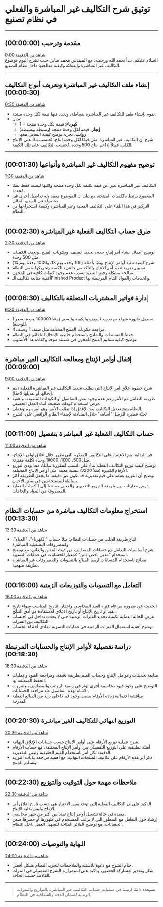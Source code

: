 <rtl>

# توثيق شرح التكاليف غير المباشرة والفعلي في نظام تصنيع

---

## مقدمة وترحيب (00:00:00)
[شاهد من الدقيقة 0:00](https://www.youtube.com/watch?v=VIDEO_ID&t=0s)  
السلام عليكم، نبدأ بحمد الله ورحمتِه، مع المهندس محمد صابر، حيث نشرح اليوم موضوع التكاليف غير المباشرة والفعليّة وكيفية معالجتها داخل نظام التصنيع.

---

## إنشاء ملف التكاليف غير المباشرة وتعريف أنواع التكاليف (00:00:30)
[شاهد من الدقيقة 0:30](https://www.youtube.com/watch?v=VIDEO_ID&t=30s)
- نقوم بإنشاء ملف للتكاليف غير المباشرة ببساطة، ونحدد فيها قيمة لكل وحدة منتجة.
- مثال:
    - **كهرباء**: قيمة لكل وحدة منتجة = 1
    - **إيجار**: قيمة لكل وحدة منتجة (وسيطة وبسيطة)
    - **رواتب**: تجربة توضح كيفية التعامل معها
- شرح أن التكاليف غير المباشرة تمثل قيمًا لكل وحدة إنتاج، تُحتسب بناءً على الإنتاج الكلي، فمثلاً إذا تم إنتاج 500 وحدة، تُحتسب التكاليف على تلك الكمية.

---

## توضيح مفهوم التكاليف غير المباشرة وأنواعها (00:01:30)
[شاهد من الدقيقة 1:30](https://www.youtube.com/watch?v=VIDEO_ID&t=90s)
- التكاليف غير المباشرة تعبر عن قيمة تكلفة لكل وحدة منتجة ولكنها ليست فقط نسبًا مُحددة.
- المجموع يرتبط بالكميات المنتجة، مع بيان أن الموضوع معقد وله تفاصيل أخرى غير مشمولة في الفيديو الحالي.
- التركيز في هذا اللقاء على التكاليف الفعلية وغير المباشرة وكيفية استخراجها من النظام.

---

## طرق حساب التكاليف الفعلية غير المباشرة (00:02:30)
[شاهد من الدقيقة 2:30](https://www.youtube.com/watch?v=VIDEO_ID&t=150s)
- توضيح أعمال إنشاء أمر إنتاج جديد، تحديد الصنف، ومكونات المنتج، وتحديد الكميات مثل 500 وحدة.
- شرح كيفية تنفيذ أوامر الإنتاج يوميًا بأمثلة (100 وحدة يوم 13، و1000 وحدة يوم 14).
- تصوير تجربة تنفيذ أمر الانتاج والتأكد من جاهزية الكمية وتحريكها ضمن النظام.
- معالجة مشكلة رفض التنفيذ بسبب عدم وجود كميات كافية في المخزن.
- أهمية متابعة تكاليف الـFinished Product والخدمات والمواد الخام المرتبطة بها.

---

## إدارة فواتير المشتريات المتعلقة بالتكاليف (00:06:30)
[شاهد من الدقيقة 6:30](https://www.youtube.com/watch?v=VIDEO_ID&t=390s)
- تسجيل فاتورة شراء مع تحديد الصنف والكمية والسعر (مثلا 100000 وحدة بسعر 1 للوحدة).
- مراجعة مكونات المنتج المختلفة مثل صنف 1 وصنف 4.
- حفظ المستندات والنماذج باستخدام خاصية الإدخال التلقائي في النظام.
- توضيح كيفية تسليم المنتج للمخزن في مستند موحد وكفاءة هذا الأسلوب.

---

## إقفال أوامر الإنتاج ومعالجة التكاليف الغير مباشرة (00:09:00)
[شاهد من الدقيقة 9:00](https://www.youtube.com/watch?v=VIDEO_ID&t=540s)
- شرح خطوة إغلاق أمر الإنتاج التي تطلب تحديد التكاليف غير المباشرة الفعلية (يتم إدخالها أو تعديلها لاحقًا).
- طريقة التعامل مع الأمر رغم عدم وجود بعض التفاصيل أو الكودات المسبقة، وأهمية فرض استخدام كودات صحيحة أثناء العمل الحقيقي.
- النظام يتيح تعديل التكاليف بعد الإغلاق إذا تطلب الأمر، وهو أمر مهم وعملي.
- تحيّة قصيرة للزميل "أسامه" خلال المحادثة لإضفاء الطابع الواقعي على الشرح.

---

## حساب التكاليف الفعلية غير المباشرة بتفصيل (00:11:00)
[شاهد من الدقيقة 11:00](https://www.youtube.com/watch?v=VIDEO_ID&t=660s)
- في البداية، يتم الاعتماد على التكاليف المقدّرة التي تظهر خلال أغلاق أوامر الإنتاج، مثل 500، 1000، 10000 وحدة تكلفة مقترنة.
- توضيح كيفية توزيع التكاليف الفعلية بناءً على النسب المقررة سابقًا، مما يؤدي لتوزيع الأرقام الكبيرة (مثلاً 3200) بنسبة معينة على أوامر الإنتاج المختلفة.
- توضيح أن التوزيع يعتمد على قيم تقديرية قد تكون غير دقيقة، ما يجعل الطريقة أكثر بساطة للمستخدمين في بعض الأحيان.
- عرض مقارنات بين طريقة التوزيع التقديري والفعلي مستندا إلى الكميات الفعلية المصروفة من المواد والخامات.

---

## استخراج معلومات التكاليف مباشرة من حسابات النظام (00:13:30)
[شاهد من الدقيقة 13:30](https://www.youtube.com/watch?v=VIDEO_ID&t=810s)
- اتباع طريقة الجلب من حسابات النظام: مثلاً حساب "الكهرباء"، "المياه"، والمصروفات التشغيلية المباشرة.
- شرح أساسيات التعامل مع حسابات المصاريف من حيث المدين والدائن، مع توضيح استخدام "مدين ناقص دائن" كمعيار للحسابات في عمليات التسوية.
- نصائح باستخدام الحسابات لربط المبالغ بالتسويات والمصروفات غير المباشرة بطريقة منهجية.

---

## التعامل مع التسويات والتوزيعات الزمنية (00:16:00)
[شاهد من الدقيقة 16:00](https://www.youtube.com/watch?v=VIDEO_ID&t=960s)
- الحديث عن ضرورة مراعاة فترة القيد المحاسبي واختيار التاريخ المناسب سواء تاريخ القيد أو تاريخ الإنتاج أو تاريخ الاغلاق للاستفادة من أدق النتائج.
- عرض الحالة العملية لكيفية تحديد الفترات الزمنية حتى لا يحدث تداخل في احتساب التكاليف بين الفترات.
- توضيح أهمية استعمال الفترات الزمنية في عمليات التسوية لتفادي أخطاء الحساب.

---

## دراسة تفصيلية لأوامر الإنتاج والحسابات المرتبطة (00:18:30)
[شاهد من الدقيقة 18:30](https://www.youtube.com/watch?v=VIDEO_ID&t=1110s)
- متابعة تحديثات وعوامل الإنتاج وحساب القيم بطريقة دقيقة، ومراجعة القيود وعمليات الحفظ المتعلقة بها.
- التوضيح على وجود قيود محاسبية أخرى تؤثر في رصيد الرواتب والمصاريف، وضرورة الانتباه لهذه التفاصيل عند مراجعة الحسابات.
- مناقشة احتمالية زيادة الأرقام بسبب وجود قيد داخلي يزيد من المبالغ الفعلية المدرجة.

---

## التوزيع النهائي للتكاليف الغير مباشرة (00:20:30)
[شاهد من الدقيقة 20:30](https://www.youtube.com/watch?v=VIDEO_ID&t=1230s)
- شرح عملية توزيع الأرقام على أوامر الإنتاج حسب حسابات الإغلاق النهائية.
- أمثلة تطبيقية على التوزيع التفصيلي بين أوامر الإنتاج المختلفة، مع حساب الأرقام الدقيقة لكل أمر باستخدام القيم الحقيقية وليس التقديرية.
- ذكر أثر هذه الأرقام على تكاليف المنتجات النهائية، مع أهمية مراجعة بيانات التوريد وتسليم المنتج.

---

## ملاحظات مهمة حول التوقيت والتوزيع (00:22:30)
[شاهد من الدقيقة 22:30](https://www.youtube.com/watch?v=VIDEO_ID&t=1350s)
- التأكيد على أن التكاليف الفعلية التي تؤخذ بعين الاعتبار هي حسب تاريخ إغلاق أمر الإنتاج وليس بداية الإنتاج.
- مفيدة في حالة تشغيل أوامر إنتاج تمتد بين أكثر من شهر محاسبي.
- إرشاد حول التعامل مع السطور التي لا يرغب المستخدم في ظهورها أو حصرها ضمن الحسابات، مع توضيح الفلاتر المتاحة لتسهيل العمل داخل النظام.

---

## النهاية والتوصيات (00:24:00)
[شاهد من الدقيقة 24:00](https://www.youtube.com/watch?v=VIDEO_ID&t=1440s)
- ختام الشرح مع دعوة للأسئلة والملاحظات لتجربة النظام بشكل أفضل.
- شكر وتقدير لمشاركة الحضور، وتأكيد على استمرارية الشرح التفصيلي في المرات القادمة حسب الحاجة.

---

> **نصيحة:** دائمًا ارتبط في عمليات حساب التكاليف غير المباشرة بالتواريخ والفترات الزمنية لضمان الدقة والشفافية في النظام.

---


</rtl>
